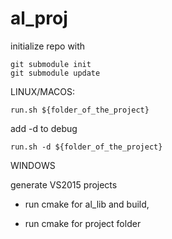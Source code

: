 # al_proj

initialize repo with

	git submodule init
	git submodule update


LINUX/MACOS:

	run.sh ${folder_of_the_project}

add -d to debug

	run.sh -d ${folder_of_the_project}
	

WINDOWS

generate VS2015 projects

- run cmake for al_lib and build,

- run cmake for project folder